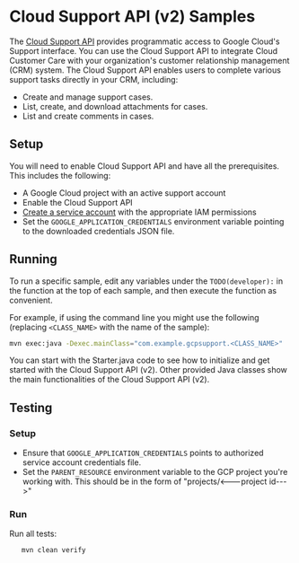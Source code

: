 # Cloud Support API (v2) Samples


The [Cloud Support API](https://cloud.google.com/support/docs/reference/rest) provides programmatic access to Google Cloud's Support interface. You can use the Cloud Support API to integrate Cloud Customer Care with your organization's customer relationship management (CRM) system. The Cloud Support API enables users to complete various support tasks directly in your CRM, including:

- Create and manage support cases.
- List, create, and download attachments for cases.
- List and create comments in cases.

## Setup

You will need to enable Cloud Support API and have all the prerequisites. This includes the following:

- A Google Cloud project with an active support account
- Enable the Cloud Support API
- [Create a service account](https://cloud.google.com/docs/authentication/getting-started) with the appropriate IAM permissions
- Set the `GOOGLE_APPLICATION_CREDENTIALS` environment variable pointing to the downloaded credentials JSON file.

## Running

To run a specific sample, edit any variables under the `TODO(developer):` in the
function at the top of each sample, and then execute the function as convenient.

For example, if using the command line you might use the following (replacing 
`<CLASS_NAME>` with the name of the sample):
```bash
mvn exec:java -Dexec.mainClass="com.example.gcpsupport.<CLASS_NAME>"
```

You can start with the Starter.java code to see how to initialize and get started with the Cloud Support API (v2). Other provided Java classes show the main functionalities of the Cloud Support API (v2).

## Testing

### Setup
- Ensure that `GOOGLE_APPLICATION_CREDENTIALS` points to authorized service account credentials file.
- Set the `PARENT_RESOURCE` environment variable to the GCP project you're working with. This should be in the form of "projects/<---project id--->"

### Run
Run all tests:
```
   mvn clean verify
```